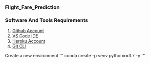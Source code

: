 ### Flight_Fare_Prediction

### Software And Tools Requirements

1. [Github Account](https://github.com)
2. [VS Code IDE](https://code.visualstudio.com)
3. [Heroku Account](https://heroku.com)
4. [Git CLI](https://git-scm.com/downloads)

Create a new environment 
'''
conda create -p venv python==3.7  -y 
'''
